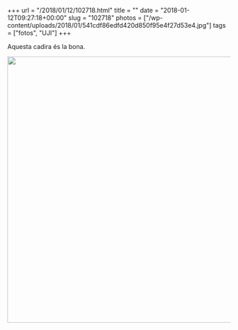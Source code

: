 +++
url = "/2018/01/12/102718.html"
title = ""
date = "2018-01-12T09:27:18+00:00"
slug = "102718"
photos = ["/wp-content/uploads/2018/01/541cdf86edfd420d850f95e4f27d53e4.jpg"]
tags = ["fotos", "UJI"]
+++

Aquesta cadira és la bona.

<img src="/wp-content/uploads/2018/01/541cdf86edfd420d850f95e4f27d53e4.jpg" width="600" height="600" />
